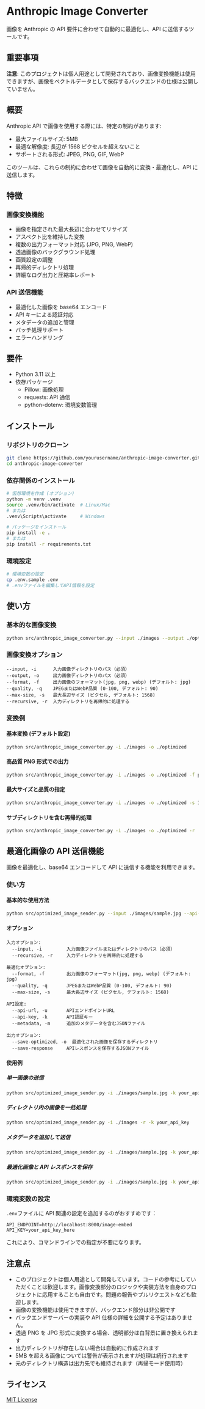 # Anthropic Image Converter

画像を Anthropic の API 要件に合わせて自動的に最適化し、API に送信するツールです。

## 重要事項

**注意**: このプロジェクトは個人用途として開発されており、画像変換機能は使用できますが、画像をベクトルデータとして保存するバックエンドの仕様は公開していません。

## 概要

Anthropic API で画像を使用する際には、特定の制約があります:

- 最大ファイルサイズ: 5MB
- 最適な解像度: 長辺が 1568 ピクセルを超えないこと
- サポートされる形式: JPEG, PNG, GIF, WebP

このツールは、これらの制約に合わせて画像を自動的に変換・最適化し、API に送信します。

## 特徴

### 画像変換機能

- 画像を指定された最大長辺に合わせてリサイズ
- アスペクト比を維持した変換
- 複数の出力フォーマット対応 (JPG, PNG, WebP)
- 透過画像のバックグラウンド処理
- 画質設定の調整
- 再帰的ディレクトリ処理
- 詳細なログ出力と圧縮率レポート

### API 送信機能

- 最適化した画像を base64 エンコード
- API キーによる認証対応
- メタデータの追加と管理
- バッチ処理サポート
- エラーハンドリング

## 要件

- Python 3.11 以上
- 依存パッケージ
  - Pillow: 画像処理
  - requests: API 通信
  - python-dotenv: 環境変数管理

## インストール

### リポジトリのクローン

```bash
git clone https://github.com/yourusername/anthropic-image-converter.git
cd anthropic-image-converter
```

### 依存関係のインストール

```bash
# 仮想環境を作成 (オプション)
python -m venv .venv
source .venv/bin/activate  # Linux/Mac
# または
.venv\Scripts\activate     # Windows

# パッケージをインストール
pip install -e .
# または
pip install -r requirements.txt
```

### 環境設定

```bash
# 環境変数の設定
cp .env.sample .env
# .envファイルを編集してAPI情報を設定
```

## 使い方

### 基本的な画像変換

```bash
python src/anthropic_image_converter.py --input ./images --output ./optimized
```

### 画像変換オプション

```
--input, -i      入力画像ディレクトリのパス（必須）
--output, -o     出力画像ディレクトリのパス（必須）
--format, -f     出力画像のフォーマット(jpg, png, webp) (デフォルト: jpg)
--quality, -q    JPEGまたはWebP品質 (0-100, デフォルト: 90)
--max-size, -s   最大長辺サイズ (ピクセル, デフォルト: 1568)
--recursive, -r  入力ディレクトリを再帰的に処理する
```

### 変換例

#### 基本変換 (デフォルト設定)

```bash
python src/anthropic_image_converter.py -i ./images -o ./optimized
```

#### 高品質 PNG 形式での出力

```bash
python src/anthropic_image_converter.py -i ./images -o ./optimized -f png
```

#### 最大サイズと品質の指定

```bash
python src/anthropic_image_converter.py -i ./images -o ./optimized -s 1200 -q 85
```

#### サブディレクトリを含む再帰的処理

```bash
python src/anthropic_image_converter.py -i ./images -o ./optimized -r
```

## 最適化画像の API 送信機能

画像を最適化し、base64 エンコードして API に送信する機能を利用できます。

### 使い方

#### 基本的な使用方法

```bash
python src/optimized_image_sender.py --input ./images/sample.jpg --api-key your_api_key
```

#### オプション

```
入力オプション:
  --input, -i         入力画像ファイルまたはディレクトリのパス（必須）
  --recursive, -r     入力ディレクトリを再帰的に処理する

最適化オプション:
  --format, -f        出力画像のフォーマット(jpg, png, webp) (デフォルト: jpg)
  --quality, -q       JPEGまたはWebP品質 (0-100, デフォルト: 90)
  --max-size, -s      最大長辺サイズ (ピクセル, デフォルト: 1568)

API設定:
  --api-url, -u       APIエンドポイントURL
  --api-key, -k       API認証キー
  --metadata, -m      追加のメタデータを含むJSONファイル

出力オプション:
  --save-optimized, -o  最適化された画像を保存するディレクトリ
  --save-response     APIレスポンスを保存するJSONファイル
```

#### 使用例

##### 単一画像の送信

```bash
python src/optimized_image_sender.py -i ./images/sample.jpg -k your_api_key
```

##### ディレクトリ内の画像を一括処理

```bash
python src/optimized_image_sender.py -i ./images -r -k your_api_key
```

##### メタデータを追加して送信

```bash
python src/optimized_image_sender.py -i ./images/sample.jpg -k your_api_key -m metadata_template.json
```

##### 最適化画像と API レスポンスを保存

```bash
python src/optimized_image_sender.py -i ./images/sample.jpg -k your_api_key -o ./optimized --save-response ./responses
```

### 環境変数の設定

`.env`ファイルに API 関連の設定を追加するのがおすすめです：

```
API_ENDPOINT=http://localhost:8000/image-embed
API_KEY=your_api_key_here
```

これにより、コマンドラインでの指定が不要になります。

## 注意点

- このプロジェクトは個人用途として開発しています。コードの参考にしていただくことは歓迎します。画像変換部分のロジックや実装方法を自身のプロジェクトに応用することも自由です。問題の報告やプルリクエストなども歓迎します。
- 画像の変換機能は使用できますが、バックエンド部分は非公開です
- バックエンドサーバーの実装や API 仕様の詳細を公開する予定はありません。
- 透過 PNG を JPG 形式に変換する場合、透明部分は白背景に置き換えられます
- 出力ディレクトリが存在しない場合は自動的に作成されます
- 5MB を超える画像については警告が表示されますが処理は続行されます
- 元のディレクトリ構造は出力先でも維持されます（再帰モード使用時）

## ライセンス

[MIT License](LICENSE)

